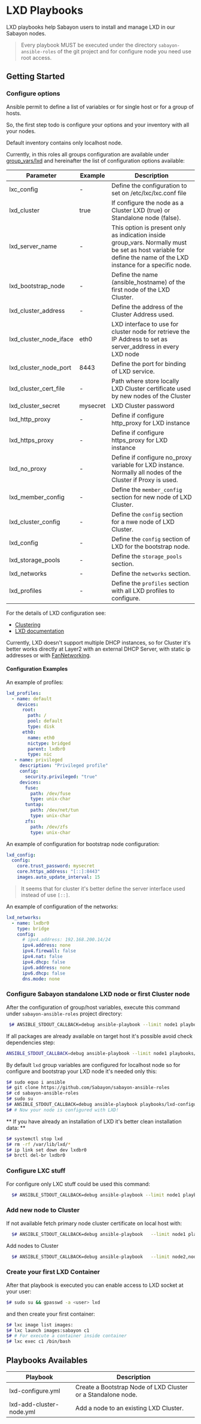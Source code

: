 # LXD Playbooks

LXD playbooks help Sabayon users to install and manage LXD in our Sabayon nodes.

> Every playbook MUST be executed under the directory `sabayon-ansible-roles` of the git project and for configure node you need use root access.

## Getting Started

### Configure options

Ansible permit to define a list of variables or for single host or for a group of hosts.

So, the first step todo is configure your options and your inventory with all your nodes.

Default inventory contains only localhost node.

Currently, in this roles all groups configuration are available under [group_vars/lxd](https://github.com/Sabayon/sabayon-ansible-roles/blob/master/inventory/group_vars/lxd)
and hereinafter the list of configuration options available:

| Parameter | Example | Description |
|-----------|---------|-------------|
| lxc_config | - | Define the configuration to set on /etc/lxc/lxc.conf file |
| lxd_cluster | true | If configure the node as a Cluster LXD (true) or Standalone node (false). |
| lxd_server_name | - | This option is present only as indication inside group_vars. Normally must be set as host variable for define the name of the LXD instance for a specific node. |
| lxd_bootstrap_node | - | Define the name (ansible_hostname) of the first node of the LXD Cluster. |
| lxd_cluster_address | - | Define the address of the Cluster Address used. |
| lxd_cluster_node_iface | eth0 | LXD interface to use for cluster node for retrieve the IP Address to set as server_address in every LXD node |
| lxd_cluster_node_port | 8443 | Define the port for binding of LXD service. |
| lxd_cluster_cert_file | - | Path where store locally LXD Cluster certificate used by new nodes of the Cluster |
| lxd_cluster_secret | mysecret | LXD Cluster password |
| lxd_http_proxy | - | Define if configure http_proxy for LXD instance |
| lxd_https_proxy | - | Define if configure https_proxy for LXD instance |
| lxd_no_proxy | - | Define if configure no_proxy variable for LXD instance. Normally all nodes of the Cluster if Proxy is used. |
| lxd_member_config | - | Define the `member_config` section for new node of LXD Cluster. |
| lxd_cluster_config | - | Define the `config` section for a nwe node of LXD Cluster. |
| lxd_config | - | Define the `config` section of LXD for the bootstrap node. |
| lxd_storage_pools | - | Define the `storage_pools` section. |
| lxd_networks | - | Define the `networks` section. |
| lxd_profiles | - | Define the `profiles` section with all LXD profiles to configure. |

For the details of LXD configuration see:

 * [Clustering](https://lxd.readthedocs.io/en/latest/clustering/)
 * [LXD documentation](https://github.com/lxc/lxd/tree/master/doc)

Currently, LXD doesn't support multiple DHCP instances, so for Cluster it's better works directly at Layer2 with
an external DHCP Server, with static ip addresses or with [FanNetworking](https://wiki.ubuntu.com/FanNetworking).

#### Configuration Examples

An example of profiles:

```yaml
lxd_profiles:
  - name: default
    devices:
      root:
        path: /
        pool: default
        type: disk
      eth0:
        name: eth0
        nictype: bridged
        parent: lxdbr0
        type: nic
   - name: privileged
     description: "Privileged profile"
     config:
       security.privileged: "true"
     devices:
       fuse:
         path: /dev/fuse
         type: unix-char
       tuntap:
         path: /dev/net/tun
         type: unix-char
       zfs:
         path: /dev/zfs
         type: unix-char

```

An example of configuration for bootstrap node configuration:

```yaml
lxd_config:
  config:
    core.trust_password: mysecret
    core.https_address: "[::]:8443"
    images.auto_update_interval: 15
```

> It seems that for cluster it's better define the server interface used instead of use `[::]`.


An example of configuration of the networks:

```yaml
lxd_networks:
  - name: lxdbr0
    type: bridge
    config:
      # ipv4.address: 192.168.200.14/24
      ipv4.address: none
      ipv4.firewall: false
      ipv4.nat: false
      ipv4.dhcp: false
      ipv6.address: none
      ipv6.dhcp: false
      dns.mode: none
```

### Configure Sabayon standalone LXD node or first Cluster node

After the configuration of group/host variables, execute this command under `sabayon-ansible-roles`
project directory:


```bash
 $# ANSIBLE_STDOUT_CALLBACK=debug ansible-playbook --limit node1 playbooks/lxd-configure.yml
```

If all packages are already available on target host it's possible avoid check dependencies step:

```bash
ANSIBLE_STDOUT_CALLBACK=debug ansible-playbook --limit node1 playbooks/lxd-configure.yml  --skip-tags install_deps
```

By default `lxd` group variables are configured for localhost node so for configure and bootstrap your LXD node
it's needed only this:

```bash
$# sudo equo i ansible
$# git clone https://github.com/Sabayon/sabayon-ansible-roles
$# cd sabayon-ansible-roles
$# sudo su
$# ANSIBLE_STDOUT_CALLBACK=debug ansible-playbook playbooks/lxd-configure.yml
$# # Now your node is configured with LXD!
```

** If you have already an installation of LXD it's better clean installation data: **

```bash
$# systemctl stop lxd
$# rm -rf /var/lib/lxd/*
$# ip link set down dev lxdbr0
$# brctl del-br lxdbr0
```

### Configure LXC stuff

For configure only LXC stuff could be used this command:

```bash
  $# ANSIBLE_STDOUT_CALLBACK=debug ansible-playbook --limit node1 playbooks/lxd-configure.yml -t lxc_conf_override
```

### Add new node to Cluster


If not available fetch primary node cluster certificate on local host with:

```bash
  $# ANSIBLE_STDOUT_CALLBACK=debug ansible-playbook   --limit node1 playbooks/lxd-configure.yml --skip-tags systemd_stuff,lxd_boostrap_node
```

Add nodes to Cluster

```bash
  $# ANSIBLE_STDOUT_CALLBACK=debug ansible-playbook   --limit node2,node3,node4 playbooks/lxd-add-cluster-node.yml
```

### Create your first LXD Container

After that playbook is executed you can enable access to LXD socket at your user:

```bash
$# sudo su && gpasswd -a <user> lxd
```

and then create your first container:

```bash
$# lxc image list images:
$# lxc launch images:sabayon c1
$# # For execute a container inside container
$# lxc exec c1 /bin/bash
```

## Playbooks Availables

| Playbook | Description |
|----------|-------------|
|lxd-configure.yml | Create a Bootstrap Node of LXD Cluster or a Standalone node. |
|lxd-add-cluster-node.yml | Add a node to an existing LXD Cluster. |

